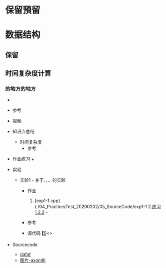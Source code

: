 # 保留預留


# 数据结构


## 保留

## 时间复杂度计算

### 的地方的地方
   *
   * 参考
   * 视频
   * 知识点总结
      + 时间复杂度
        - 参考
           
   * 作业练习
      +
   * 实验
      + 实验1 - 关于。。。的实验
         - 作业
            1. [exp1-1.cpp](./04_Practice/Test_20200302/05_SourceCode/exp1-1
            2.[练习1.2.2](https://mooc1-1.chaoxing.com/mycourse/studentstudy?chapterId=248409102&courseId=208441200&clazzid=17073409&enc=b2e1e65b2a934fdd07ec631bb615632d) - <br>
            
         - 参考
         - 源代码
           :one:[]()<>   
   * Sourcecode
      + [dafaf](dfaf)<br>
      + [图片-axomIII](./10_Pic/axomIII.bmp)<br>
